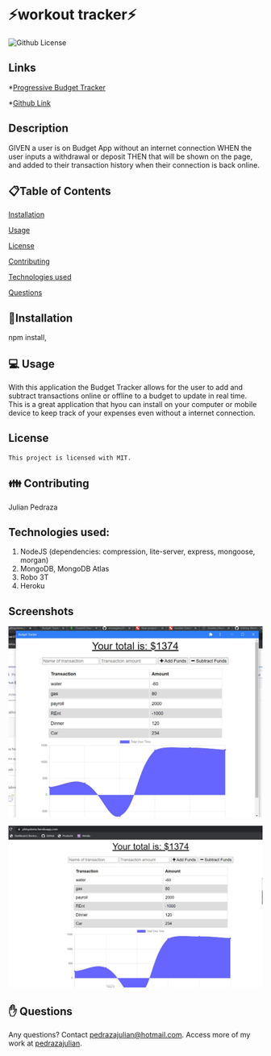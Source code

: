 # ⚡workout tracker⚡

  ![Github License](https://img.shields.io/badge/license-MIT-blue.svg)

  ## Links

 *[Progressive Budget Tracker](https://pbtsystems.herokuapp.com/)

 *[Github Link](https://github.com/pedrazajulian/ProgresiveBudgetTracker)

  

  ## Description
  GIVEN a user is on Budget App without an internet connection
  WHEN the user inputs a withdrawal or deposit
  THEN that will be shown on the page, and added to their transaction history when their connection is back online.
  
  <ur>
  
  ## 📋Table of Contents

  [Installation](#installation)

  [Usage](#usage)

  [License](#license)

  [Contributing](#contributing)

  [Technologies used](#Technologies_used)
  
  [Questions](#questions)

  
  ## 💾Installation  
  npm install, 

  <ur>

  ## 💻 Usage  
    
With this application the Budget Tracker allows for the user to add and subtract transactions online or offline to a budget to update in real time. This is a great application that hyou can install on your computer or mobile device to keep track of your expenses even without a internet connection.

  ## License 
    This project is licensed with MIT.

  <ur>

  ## 👪 Contributing  
  Julian Pedraza

  ## Technologies used:
  1. NodeJS (dependencies: compression, lite-server, express, mongoose, morgan)
  2. MongoDB, MongoDB Atlas
  3. Robo 3T
  4. Heroku
  
  
 ## Screenshots
  
  ![pic 1](https://github.com/pedrazajulian/ProgresiveBudgetTracker/blob/main/assets/Capture1.JPG)

  ![pic 2](https://github.com/pedrazajulian/ProgresiveBudgetTracker/blob/main/assets/Capture2.JPG)


  ## ✋ Questions 
  Any questions? Contact pedrazajulian@hotmail.com. Access more of my work at [pedrazajulian](https://github.com/pedrazajulian).
